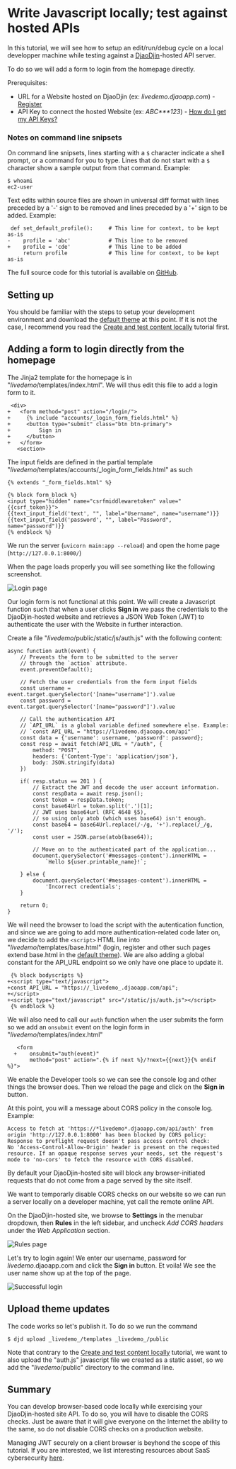 Write Javascript locally; test against hosted APIs
==================================================

In this tutorial, we will see how to setup an edit/run/debug cycle
on a local developper machine while testing against a
[DjaoDjin](https://www.djaodjin.com/)-hosted API server.

To do so we will add a form to login from the homepage directly.

Prerequisites:

- URL for a Website hosted on DjaoDjin (ex: _livedemo.djaoapp.com_) -
[Register](https://www.djaodjin.com/register/)
- API Key to connect the hosted Website (ex: _ABC***123_) -
[How do I get my API Keys?](https://www.djaodjin.com/docs/faq/#api-keys)

### Notes on command line snipsets

On command line snipsets, lines starting with a `$` character indicate
a shell prompt, or a command for you to type. Lines that do not start
with a `$` character show a sample output from that command.
Example:

    $ whoami
    ec2-user

Text edits within source files are shown in universal diff format with lines
preceded by a '-' sign to be removed and lines preceded by a '+' sign to be
added. Example:

     def set_default_profile():     # This line for context, to be kept as-is
    -    profile = 'abc'            # This line to be removed
    +    profile = 'cde'            # This line to be added
         return profile             # This line for context, to be kept as-is

The full source code for this tutorial is available on
[GitHub](https://github.com/djaodjin/sample-apps/tree/main/apicall).


Setting up
----------

You should be familiar with the steps to setup your development environment
and download the [default theme](https://www.djaodjin.com/docs/guides/themes/)
at this point. If it is not the case, I recommend you read the
[Create and test content locally](../htmlpage/) tutorial first.


Adding a form to login directly from the homepage
-------------------------------------------------

The Jinja2 template for the homepage is in "*livedemo*/templates/index.html".
We will thus edit this file to add a login form to it.

     <div>
    +   <form method="post" action="/login/">
    +     {% include "accounts/_login_form_fields.html" %}
    +     <button type="submit" class="btn btn-primary">
    +         Sign in
    +     </button>
    +   </form>
       <section>

The input fields are defined in the partial template
"*livedemo*/templates/accounts/_login_form_fields.html" as such

    {% extends "_form_fields.html" %}

    {% block form_block %}
    <input type="hidden" name="csrfmiddlewaretoken" value="{{csrf_token}}">
    {{text_input_field('text', "", label="Username", name="username")}}
    {{text_input_field('password', "", label="Password", name="password")}}
    {% endblock %}

We run the server (`uvicorn main:app --reload`) and open the home page
(`http://127.0.0.1:8000/`)

When the page loads properly you will see something like the following
screenshot.

![Login page](https://www.djaodjin.com/static/img/docs/tutorials/apicall-1.png "Login page")

Our login form is not functional at this point. We will create a Javascript
function such that when a user clicks **Sign in** we pass the credentials
to the DjaoDjin-hosted website and retrieves a JSON Web Token (JWT) to
authenticate the user with the Website in further interaction.

Create a file "*livedemo*/public/static/js/auth.js" with the following
content:

    async function auth(event) {
        // Prevents the form to be submitted to the server
        // through the `action` attribute.
        event.preventDefault();

        // Fetch the user credentials from the form input fields
        const username = event.target.querySelector('[name="username"]').value
        const password = event.target.querySelector('[name="password"]').value

        // Call the authentication API
        // `API_URL` is a global variable defined somewhere else. Example:
        // `const API_URL = "https://livedemo.djaoapp.com/api"`
        const data = {'username': username, 'password': password};
        const resp = await fetch(API_URL + "/auth", {
            method: "POST",
            headers: {'Content-Type': 'application/json'},
            body: JSON.stringify(data)
        })

        if( resp.status == 201 ) {
            // Extract the JWT and decode the user account information.
            const respData = await resp.json();
            const token = respData.token;
            const base64Url = token.split('.')[1];
            // JWT uses base64url (RFC 4648 §5),
            // so using only atob (which uses base64) isn't enough.
            const base64 = base64Url.replace(/-/g, '+').replace(/_/g, '/');
            const user = JSON.parse(atob(base64));

            // Move on to the authenticated part of the application...
            document.querySelector('#messages-content').innerHTML =
                `Hello ${user.printable_name}!`;

        } else {
            document.querySelector('#messages-content').innerHTML =
                'Incorrect credentials';
        }

        return 0;
    }


We will need the browser to load the script with the autentication function,
and since we are going to add more authentication-related code later on,
we decide to add the `<script>` HTML line into
"*livedemo*/templates/base.html" (login, register and other
such pages extend base.html in the
[default theme](https://www.djaodjin.com/docs/guides/themes/)).
We are also adding a global constant for the API_URL endpoint so we
only have one place to update it.


     {% block bodyscripts %}
    +<script type="text/javascript">
    +const API_URL = "https://_livedemo_.djaoapp.com/api";
    +</script>
    +<script type="text/javascript" src="/static/js/auth.js"></script>
     {% endblock %}

We will also need to call our `auth` function when the user submits
the form so we add an `onsubmit` event on the login form in
"*livedemo*/templates/index.html"

       <form
      +    onsubmit="auth(event)"
           method="post" action=".{% if next %}/?next={{next}}{% endif %}">


We enable the Developer tools so we can see the console log and other things
the browser does. Then we reload the page and click on the **Sign in** button.

At this point, you will a message about CORS policy in the console log. Example:

    Access to fetch at 'https://*livedemo*.djaoapp.com/api/auth' from
    origin 'http://127.0.0.1:8000' has been blocked by CORS policy:
    Response to preflight request doesn't pass access control check:
    No 'Access-Control-Allow-Origin' header is present on the requested
    resource. If an opaque response serves your needs, set the request's
    mode to 'no-cors' to fetch the resource with CORS disabled.

By default your DjaoDjin-hosted site will block any browser-initiated
requests that do not come from a page served by the site itself.

We want to temporarly disable CORS checks on our website so we can
run a server locally on a developer machine, yet call the remote online API.

On the DjaoDjin-hosted site, we browse to **Settings** in the menubar dropdown,
then **Rules** in the left sidebar, and uncheck *Add CORS headers* under
the *Web Application* section.

![Rules page](https://www.djaodjin.com/static/img/docs/tutorials/apicall-2.png "Rules page")


Let's try to login again! We enter our username, password for
*livedemo*.djaoapp.com and click the **Sign in** button. Et voila!
We see the user name show up at the top of the page.

![Successful login](https://www.djaodjin.com/static/img/docs/tutorials/apicall-3.png "Successful login")

Upload theme updates
--------------------

The code works so let's publish it. To do so we run the command

    $ djd upload _livedemo_/templates _livedemo_/public

Note that contrary to the [Create and test content locally](../htmlpage/)
tutorial, we want to also upload the "auth.js" javascript file we created
as a static asset, so we add the "*livedemo*/public" directory to the command
line.


Summary
-------

You can develop browser-based code locally while exercising your DjaoDjin-hosted
site API. To do so, you will have to disable the CORS checks. Just be aware
that it will give everyone on the Internet the ability to the same, so do not
disable CORS checks on a production website.

Managing JWT securely on a client browser is beyhond the scope of this tutorial.
If you are interested, we list interesting resources about SaaS cybersecurity
[here](https://www.djaodjin.com/building-saas/cybersecurity/).
